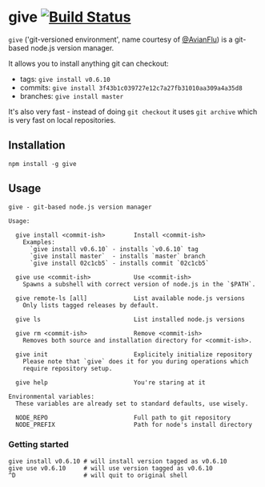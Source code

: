 # give [![Build Status](https://secure.travis-ci.org/mmalecki/give.png)](http://travis-ci.org/mmalecki/give)

`give` ('git-versioned environment', name courtesy of [@AvianFlu](https://github.com/AvianFlu)) is a git-based node.js version manager.

It allows you to install anything git can checkout:

  * tags: `give install v0.6.10`
  * commits: `give install 3f43b1c039727e12c7a27fb31010aa309a4a35d8`
  * branches: `give install master`

It's also very fast - instead of doing `git checkout` it uses `git archive`
which is very fast on local repositories.

## Installation

    npm install -g give

## Usage

```
give - git-based node.js version manager

Usage:

  give install <commit-ish>        Install <commit-ish>
    Examples:
      `give install v0.6.10` - installs `v0.6.10` tag
      `give install master`  - installs `master` branch
      `give install 02c1cb5` - installs commit `02c1cb5`

  give use <commit-ish>            Use <commit-ish>
    Spawns a subshell with correct version of node.js in the `$PATH`.

  give remote-ls [all]             List available node.js versions
    Only lists tagged releases by default.

  give ls                          List installed node.js versions

  give rm <commit-ish>             Remove <commit-ish>
    Removes both source and installation directory for <commit-ish>.

  give init                        Explicitely initialize repository
    Please note that `give` does it for you during operations which
    require repository setup.

  give help                        You're staring at it

Environmental variables:
  These variables are already set to standard defaults, use wisely.

  NODE_REPO                        Full path to git repository
  NODE_PREFIX                      Path for node's install directory

```

### Getting started

```
give install v0.6.10 # will install version tagged as v0.6.10
give use v0.6.10     # will use version tagged as v0.6.10
^D                   # will quit to original shell
```
